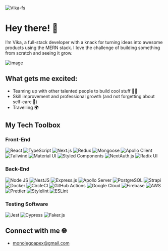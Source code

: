
![Vika-fs](https://github.com/user-attachments/assets/12774c86-f108-4238-8868-4a94726f5bda)

# Hey there! :dancer:
I’m Vika, a full-stack developer with a knack for turning ideas into awesome products using the MERN stack. I love the challenge of building something from scratch and seeing it grow.

![image](https://media.tenor.com/IF2JdxzmyN4AAAAi/coding-girl.gif)


## What gets me excited:
- Teaming up with other talented people to build cool stuff :woman_technologist:	
- Skill improvement and professional growth (and not forgetting about self-care :nail_care:)
- Travelling :earth_africa:

## My Tech Toolbox

### Front-End

![React](https://img.shields.io/badge/React-20232A?style=for-the-badge&logo=react&logoColor=61DAFB)
![TypeScript](https://img.shields.io/badge/TypeScript-007ACC?style=for-the-badge&logo=typescript&logoColor=white)
![Next.js](https://img.shields.io/badge/Next-black?style=for-the-badge&logo=next.js&logoColor=white)
![Redux](https://img.shields.io/badge/Redux-593D88?style=for-the-badge&logo=redux&logoColor=white)
![Mongoose](https://img.shields.io/badge/Mongoose-880000?style=for-the-badge&logo=mongoose&logoColor=white)
![Apollo Client](https://img.shields.io/badge/-Apollo_Client-311C87?style=for-the-badge&logo=apollo-graphql)
![Tailwind](https://img.shields.io/badge/Tailwind_CSS-38B2AC?style=for-the-badge&logo=tailwind-css&logoColor=white)
![Material UI](https://img.shields.io/badge/material%20ui-%230081cb.svg?logo=material-ui&logoColor=white&style=for-the-badge)
![Styled Components](https://img.shields.io/badge/styled--components-DB7093?style=for-the-badge&logo=styled-components&logoColor=white)
![NextAuth.js](https://img.shields.io/badge/NextAuth.js-000000?style=for-the-badge&logo=next-auth&logoColor=white)
![Radix UI](https://img.shields.io/badge/Radix_UI-000000?style=for-the-badge&logo=radix-ui&logoColor=white)

### Back-End

![Node JS](https://img.shields.io/badge/Node.js-339933?style=for-the-badge&logo=nodedotjs&logoColor=white)
![NestJS](https://img.shields.io/badge/nestjs-%23E0234E.svg?style=for-the-badge&logo=nestjs&logoColor=white)
![Express.js](https://img.shields.io/badge/express.js-%23404d59.svg?style=for-the-badge&logo=express&logoColor=%2361DAFB)
![Apollo Server](https://img.shields.io/badge/-Apollo_Server-311C87?style=for-the-badge&logo=apollo-graphql)
![PostgreSQL](https://img.shields.io/badge/PostgreSQL-%339933?style=for-the-badge&logo=postgresql&logoColor=white)
![Strapi](https://img.shields.io/badge/Strapi-000000?style=for-the-badge&logo=strapi&logoColor=white)
![Docker](https://img.shields.io/badge/docker-%230db7ed.svg?style=for-the-badge&logo=docker&logoColor=white)
![CircleCI](https://img.shields.io/badge/circle%20ci-%23161616.svg?style=for-the-badge&logo=circleci&logoColor=white)
![GitHub Actions](https://img.shields.io/badge/github%20actions-%232671E5.svg?style=for-the-badge&logo=githubactions&logoColor=white)
![Google Cloud](https://img.shields.io/badge/Google%20Cloud-%234285F4?style=for-the-badge&logo=google-cloud)
![Firebase](https://img.shields.io/badge/Firebase-039BE5?style=for-the-badge&logo=Firebase&logoColor=white)
![AWS](https://img.shields.io/badge/AWS-%23FF9900.svg?style=for-the-badge&logo=amazon-aws&logoColor=white)
![Prettier](https://img.shields.io/badge/Prettier-F7B93E?style=for-the-badge&logo=prettier&logoColor=white)
![Stylelint](https://img.shields.io/badge/stylelint-000?style=for-the-badge&logo=stylelint&logoColor=white)
![ESLint](https://img.shields.io/badge/ESLint-4B3263?style=for-the-badge&logo=eslint&logoColor=white)

### Testing Software

![Jest](https://img.shields.io/badge/-jest-%23C21325?style=for-the-badge&logo=jest&logoColor=white)
![Cypress](https://img.shields.io/badge/cypress-%2317202C.svg?style=for-the-badge&logo=cypress&logoColor=white)
![Faker.js](https://img.shields.io/badge/Faker.js-92A8D1?style=for-the-badge&logo=javascript&logoColor=black)

## Connect with me 🌐
- [monolegoapex@gmail.com](mailto:monolegoapex@gmail.com)
